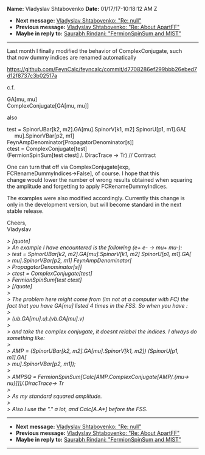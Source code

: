 **Name:** Vladyslav Shtabovenko
**Date:** 01/17/17-10:18:12 AM Z

  - **Next message:** [Vladyslav Shtabovenko: "Re: null"](1176.html)
  - **Previous message:** [Vladyslav Shtabovenko: "Re: About
    ApartFF"](1174.html)
  - **Maybe in reply to:** [Saurabh Rindani: "FermionSpinSum and
    MIST"](0366.html)

-----

Last month I finally modified the behavior of ComplexConjugate, such  
that now dummy indices are renamed automatically  

https://github.com/FeynCalc/feyncalc/commit/d7708286ef299bbb26ebed7d12f8737c3b02517a  

c.f.  

GA[mu, mu]  
ComplexConjugate[GA[mu, mu]]  

also  

test = SpinorUBar[k2, m2].GA[mu].SpinorV[k1, m2]
SpinorU[p1, m1].GA[  
     mu].SpinorVBar[p2, m1]
FeynAmpDenominator[PropagatorDenominator[s]]  
ctest = ComplexConjugate[test]  
(FermionSpinSum[test ctest] /. DiracTrace -\> Tr) // Contract  

One can turn that off via ComplexConjugate[exp,  
FCRenameDummyIndices-\>False], of course. I hope that this  
change would lower the number of wrong results obtained when squaring  
the amplitude and forgetting to apply FCRenameDummyIndices.  

The examples were also modified accordingly. Currently this change is  
only in the development version, but will become standard in the next  
stable release.  

Cheers,  
Vladyslav  

*\> [quote]*  
*\> An example I have encountered is the following (e+ e- -\> mu+
mu-):*  
*\> test = SpinorUBar[k2, m2].GA[mu].SpinorV[k1,
m2] SpinorU[p1, m1].GA[*  
*\> mu].SpinorVBar[p2, m1] FeynAmpDenominator[*  
*\> PropagatorDenominator[s]]*  
*\> ctest = ComplexConjugate[test]*  
*\> FermionSpinSum[test ctest]*  
*\> [/quote]*  
*\>*  
*\> The problem here might come from (im not at a computer with FC) the
fact that you have GA[mu] listed 4 times in the FSS. So when you
have :*  
*\>*  
*\> (ub.GA[mu].u).(vb.GA[mu].v)*  
*\>*  
*\> and take the complex conjugate, it doesnt relabel the indices. I
always do something like:*  
*\>*  
*\> AMP = (SpinorUBar[k2, m2].GA[mu].SpinorV[k1,
m2]) (SpinorU[p1, m1].GA[*  
*\> mu].SpinorVBar[p2, m1]);*  
*\>*  
*\> AMPSQ =
FermionSpinSum[Calc[AMP.ComplexConjugate[AMP/.{mu-\>
nu}]]]/.DiracTrace-\> Tr*  
*\>*  
*\> As my standard squared amplitude.*  
*\>*  
*\> Also I use the "." a lot, and Calc[A.A\*] before the FSS.*  

-----

  - **Next message:** [Vladyslav Shtabovenko: "Re: null"](1176.html)
  - **Previous message:** [Vladyslav Shtabovenko: "Re: About
    ApartFF"](1174.html)
  - **Maybe in reply to:** [Saurabh Rindani: "FermionSpinSum and
    MIST"](0366.html)

-----

